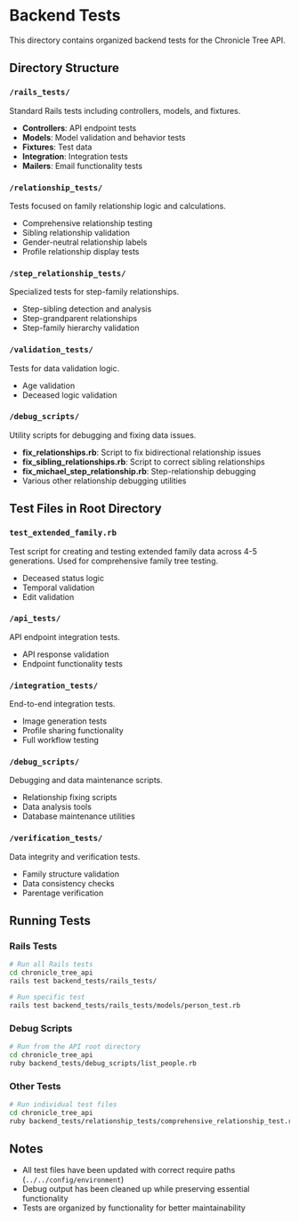 # Backend Tests

This directory contains organized backend tests for the Chronicle Tree API.

## Directory Structure

### `/rails_tests/`
Standard Rails tests including controllers, models, and fixtures.
- **Controllers**: API endpoint tests
- **Models**: Model validation and behavior tests  
- **Fixtures**: Test data
- **Integration**: Integration tests
- **Mailers**: Email functionality tests

### `/relationship_tests/`
Tests focused on family relationship logic and calculations.
- Comprehensive relationship testing
- Sibling relationship validation
- Gender-neutral relationship labels
- Profile relationship display tests

### `/step_relationship_tests/`
Specialized tests for step-family relationships.
- Step-sibling detection and analysis
- Step-grandparent relationships
- Step-family hierarchy validation

### `/validation_tests/`
Tests for data validation logic.
- Age validation
- Deceased logic validation

### `/debug_scripts/`
Utility scripts for debugging and fixing data issues.
- **fix_relationships.rb**: Script to fix bidirectional relationship issues
- **fix_sibling_relationships.rb**: Script to correct sibling relationships
- **fix_michael_step_relationship.rb**: Step-relationship debugging
- Various other relationship debugging utilities

## Test Files in Root Directory

### `test_extended_family.rb`
Test script for creating and testing extended family data across 4-5 generations. Used for comprehensive family tree testing.
- Deceased status logic
- Temporal validation
- Edit validation

### `/api_tests/`
API endpoint integration tests.
- API response validation
- Endpoint functionality tests

### `/integration_tests/`
End-to-end integration tests.
- Image generation tests
- Profile sharing functionality
- Full workflow testing

### `/debug_scripts/`
Debugging and data maintenance scripts.
- Relationship fixing scripts
- Data analysis tools
- Database maintenance utilities

### `/verification_tests/`
Data integrity and verification tests.
- Family structure validation
- Data consistency checks
- Parentage verification

## Running Tests

### Rails Tests
```bash
# Run all Rails tests
cd chronicle_tree_api
rails test backend_tests/rails_tests/

# Run specific test
rails test backend_tests/rails_tests/models/person_test.rb
```

### Debug Scripts
```bash
# Run from the API root directory
cd chronicle_tree_api
ruby backend_tests/debug_scripts/list_people.rb
```

### Other Tests
```bash
# Run individual test files
cd chronicle_tree_api
ruby backend_tests/relationship_tests/comprehensive_relationship_test.rb
```

## Notes

- All test files have been updated with correct require paths (`../../config/environment`)
- Debug output has been cleaned up while preserving essential functionality
- Tests are organized by functionality for better maintainability